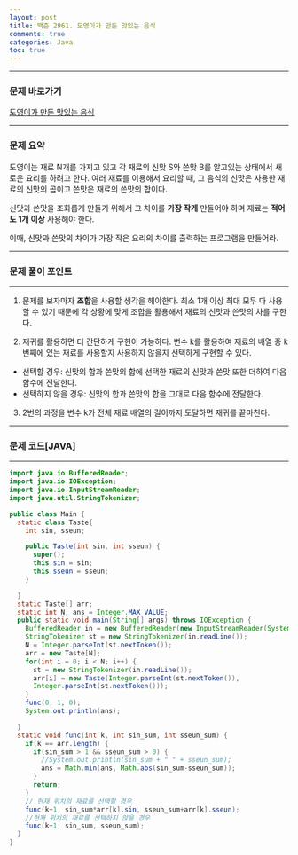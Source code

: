 ```yaml
---
layout: post
title: 백준 2961. 도영이가 만든 맛있는 음식
comments: true 
categories: Java
toc: true
---
```


- - -
### 문제 바로가기
[도영이가 만든 맛있는 음식](https://www.acmicpc.net/problem/2961)
- - - 

### 문제 요약 
도영이는 재료 N개를 가지고 있고 각 재료의 신맛 S와 쓴맛 B를 알고있는 상태에서 새로운 요리를 하려고 한다. 
여러 재료를 이용해서 요리할 때, 그 음식의 신맛은 사용한 재료의 신맛의 곱이고 쓴맛은 재료의 쓴맛의 합이다.

신맛과 쓴맛을 조화롭게 만들기 위해서 그 차이를 **가장 작게** 만들어야 하며 재료는 **적어도 1개 이상** 사용해야 한다.

이때, 신맛과 쓴맛의 차이가 가장 작은 요리의 차이를 출력하는 프로그램을 만들어라.
- - -


###  문제 풀이 포인트
- - -

1. 문제를 보자마자 **조합**을 사용할 생각을 해야한다.
   최소 1개 이상 최대 모두 다 사용할 수 있기 때문에 각 상황에 맞게 조합을 활용해서 재료의 신맛과 쓴맛의 차를 구한다.

2. 재귀를 활용하면 더 간단하게 구현이 가능하다. 변수 k를 활용하여 재료의 배열 중 k번째에 있는 재료를 사용할지 사용하지 않을지 선택하게 구현할 수 있다. 
  - 선택할 경우: 신맛의 합과 쓴맛의 합에 선택한 재료의 신맛과 쓴맛 또한 더하여 다음 함수에 전달한다.
  - 선택하지 않을 경우: 신맛의 합과 쓴맛의 합을 그대로 다음 함수에 전달한다.

3. 2번의 과정을 변수 k가 전체 재료 배열의 길이까지 도달하면 재귀를 끝마친다.

- - -
###  문제 코드[JAVA]

- - -
```java
import java.io.BufferedReader;
import java.io.IOException;
import java.io.InputStreamReader;
import java.util.StringTokenizer;

public class Main {
  static class Taste{
    int sin, sseun;

    public Taste(int sin, int sseun) {
      super();
      this.sin = sin;
      this.sseun = sseun;
    }

  }
  static Taste[] arr;
  static int N, ans = Integer.MAX_VALUE;
  public static void main(String[] args) throws IOException {
    BufferedReader in = new BufferedReader(new InputStreamReader(System.in));
    StringTokenizer st = new StringTokenizer(in.readLine());
    N = Integer.parseInt(st.nextToken());
    arr = new Taste[N];
    for(int i = 0; i < N; i++) {
      st = new StringTokenizer(in.readLine());
      arr[i] = new Taste(Integer.parseInt(st.nextToken()), 
      Integer.parseInt(st.nextToken()));
    }
    func(0, 1, 0);
    System.out.println(ans);

  }
  static void func(int k, int sin_sum, int sseun_sum) {
    if(k == arr.length) {
      if(sin_sum > 1 && sseun_sum > 0) {
        //System.out.println(sin_sum + " " + sseun_sum);
        ans = Math.min(ans, Math.abs(sin_sum-sseun_sum));
      }
      return;
    }
    // 현재 위치의 재료를 선택할 경우
    func(k+1, sin_sum*arr[k].sin, sseun_sum+arr[k].sseun);
    //현재 위치의 재료를 선택하지 않을 경우
    func(k+1, sin_sum, sseun_sum);
  }
}

```
